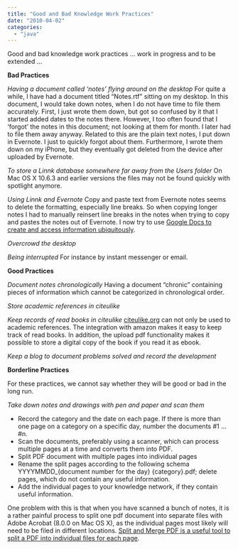 ```yaml
---
title: "Good and Bad Knowledge Work Practices"
date: "2010-04-02"
categories: 
  - "java"
---
```


Good and bad knowledge work practices ... work in progress and to be extended ...

**Bad Practices**

_Having a document called ‘notes’ flying around on the desktop_ For quite a while, I have had a document titled “Notes.rtf” sitting on my desktop. In this document, I would take down notes, when I do not have time to file them accurately. First, I just wrote them down, but got so confused by it that I started added dates to the notes there. However, I too often found that I ‘forgot’ the notes in this document; not looking at them for month. I later had to file them away anyway. Related to this are the plain text notes, I put down in Evernote. I just to quickly forgot about them. Furthermore, I wrote them down on my iPhone, but they eventually got deleted from the device after uploaded by Evernote.

_To store a Linnk database somewhere far away from the Users folder_ On Mac OS X 10.6.3 and earlier versions the files may not be found quickly with spotlight anymore.

_Using Linnk and Evernote_ Copy and paste text from Evernote notes seems to delete the formatting, especially line breaks. So when copying longer notes I had to manually reinsert line breaks in the notes when trying to copy and pastes the notes out of Evernote. I now try to use [Google Docs to create and access information ubiquitously](http://nexnet.wordpress.com/2010/04/04/google-docs-ubiquitous-information-authoring-and-publishing/).

_Overcrowd the desktop_

_Being interrupted_ For instance by instant messenger or email.

**Good Practices**

_Document notes chronologically_ Having a document “chronic” containing pieces of information which cannot be categorized in chronological order.

_Store academic references in citeulike_

_Keep records of read books in citeulike_ [citeulike.org](http://citeulike.org) can not only be used to academic references. The integration with amazon makes it easy to keep track of read books. In addition, the upload pdf functionality makes it possible to store a digital copy of the book if you read it as ebook.

_Keep a blog to document problems solved and record the development_

**Borderline Practices**

For these practices, we cannot say whether they will be good or bad in the long run.

_Take down notes and drawings with pen and paper and scan them_

- Record the category and the date on each page. If there is more than one page on a category on a specific day, number the documents #1 ... #n.
- Scan the documents, preferably using a scanner, which can process multiple pages at a time and converts them into PDF.
- Split PDF document with multiple pages into individual pages
- Rename the split pages according to the following schema YYYYMMDD\_{document number for the day} {category}.pdf; delete pages, which do not contain any useful information.
- Add the individual pages to your knowledge network, if they contain useful information.

One problem with this is that when you have scanned a bunch of notes, it is a rather painful process to split one pdf document into separate files with Adobe Acrobat (8.0.0 on Mac OS X), as the individual pages most likely will need to be filed in different locations. [Split and Merge PDF is a useful tool to split a PDF into individual files for each page](http://nexnet.wordpress.com/2010/04/10/software-pdf-split-and-merge/).
